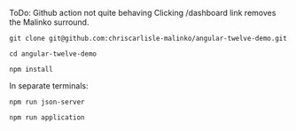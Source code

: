 ToDo: Github action not quite behaving
Clicking /dashboard link removes the Malinko surround.

```
git clone git@github.com:chriscarlisle-malinko/angular-twelve-demo.git

cd angular-twelve-demo

npm install
```


In separate terminals:

```
npm run json-server
```

```
npm run application
```
